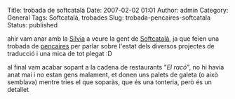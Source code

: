 Title: trobada de softcatalà
Date: 2007-02-02 01:01
Author: admin
Category: General
Tags: Softcatalà, trobades
Slug: trobada-pencaires-softcatala
Status: published

ahir vam anar amb la <a href="http://silviamira.sytes.net" target="_blank" rel="noopener">Sílvia</a> a veure la gent de <a href="http://www.softcatala.org" target="_blank" rel="noopener">Softcatalà</a>, ja que feien una trobada de <a href="http://www.softcatala.org/wiki/PencairesTrobades" target="_blank" rel="noopener">pencaires</a> per parlar sobre l'estat dels diversos projectes de traducció i una mica de tot plegat :D

al final vam acabar sopant a la cadena de restaurants "*El racó*", no hi havia anat mai i no estan gens malament, et donen uns palets de galeta (o això semblava) mentre tries el que soparàs, que és una tonteria, però és un detallet
